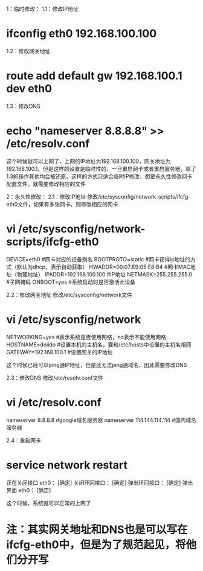 1：临时修改：
1.1：修改IP地址
# ifconfig eth0 192.168.100.100

1.2：修改网关地址
# route add default gw 192.168.100.1 dev eth0

1.3：修改DNS
# echo "nameserver 8.8.8.8" >> /etc/resolv.conf

这个时候就可以上网了，上网的IP地址为192.168.100.100，网关地址为192.168.100.1。但是这样的设置是临时性的，一旦重启网卡或者重启服务器，除了1.3的操作其他均会被还原，这样的方式只适合临时IP修改，想要永久性修改网卡配置文件，就需要修改相应的文件

2：永久性修改：
2.1：修改IP地址
修改/etc/sysconfig/network-scripts/ifcfg-eth0文件，如果有多张网卡，则修改相应的网卡
# vi /etc/sysconfig/network-scripts/ifcfg-eth0
DEVICE=eth0                              #网卡对应的设备别名
BOOTPROTO=static                    #网卡获得ip地址的方式（默认为dhcp，表示自动获取）
HWADDR=00:07:E9:05:E8:B4    #网卡MAC地址（物理地址）
IPADDR=192.168.100.100          #IP地址
NETMASK=255.255.255.0          #子网掩码 
ONBOOT=yes                              #系统启动时是否激活此设备


2.2：修改网关地址
修改/etc/sysconfig/network文件
# vi /etc/sysconfig/network
NETWORKING=yes                #表示系统是否使用网络，no表示不能使用网络
HOSTNAME=doiido                #设置本机的主机名，要和/etc/hosts中设置的主机名相同
GATEWAY=192.168.100.1      #设置网关的IP地址

这个时候已经可以ping通IP地址，但是还无法ping通域名，因此需要修改DNS

2.3：修改DNS
修改/etc/resolv.conf文件
# vi /etc/resolv.conf
nameserver 8.8.8.8                      #google域名服务器
nameserver 114.144.114.114      #国内域名服务器

2.4：重启网卡
# service network restart
正在关闭接口 eth0： [确定]
关闭环回接口： [确定]
弹出环回接口： [确定]
弹出界面 eth0： [确定]

这个时候，系统就可以正常的上网了

# 注：其实网关地址和DNS也是可以写在ifcfg-eth0中，但是为了规范起见，将他们分开写